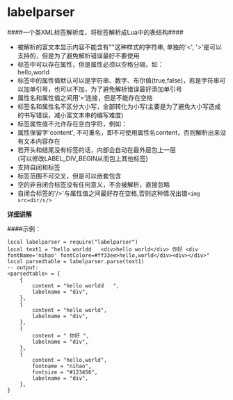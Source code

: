 labelparser
===========

####一个类XML标签解析库，将标签解析成Lua中的表结构####
* 被解析的富文本显示内容不能含有"<xxx>"这种样式的字符串, 单独的'<', '>'是可以支持的，但是为了避免解析错误最好不要使用
* 标签中可以存在属性，但是属性必须以空格分隔，如：<div fontname=nihao fontsize=28>hello,world</div>
* 标签中的属性值默认可以是字符串、数字、布尔值(true,false)，若是字符串可以加单引号，也可以不加，为了避免解析错误最好添加单引号
* 属性名和属性值之间用‘=’连接，但是不能存在空格
* 标签名和属性名不区分大小写，全部转化为小写(主要是为了避免大小写造成的书写错误，减小富文本串的编写难度)
* 标签属性值不允许存在空白字符，例如：<div fontname="ms yh.ttf"></div>
* 属性保留字'content', 不可重名，即不可使用属性名content，否则解析出来没有文本内容存在
* 若开头和结尾没有标签的话，内部会自动在最外层包上一层<div></div>(可以修改LABEL_DIV_BEGIN从而包上其他标签)
* 支持自闭和标签
* 标签范围不可交叉，但是可以嵌套包含
* 空的非自闭合标签没有任何意义，不会被解析，直接忽略
* 自闭合标签的'/>'与属性值之间最好存在空格,否则这种情况出错`<img src=dir/s/>`

[**详细讲解**](http://www.cnblogs.com/luweimy/p/4098380.html)

####示例：
```
local labelparser = require("labelparser")
local text1 = "hello worldd   <div>hello world</div> 你好 <div fontName='nihao' fontColore=#ff33ee>hello,world</div><div></div>"
local parsedtable = labelparser.parse(text1)
-- output:
<parsedtable> = {
    {
        content = "hello worldd   ",
        labelname = "div",
    },
    {
        content = "hello world",
        labelname = "div",
    },
    {
        content = " 你好 ",
        labelname = "div",
    },
    {
        content = "hello,world",
        fontname = "nihao",
        fontsize = "#123456",
        labelname = "div",
    },
}
```

